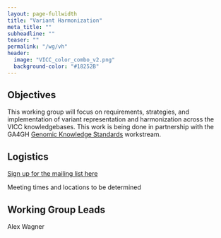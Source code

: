 ```yaml
---
layout: page-fullwidth
title: "Variant Harmonization"
meta_title: ""
subheadline: ""
teaser: ""
permalink: "/wg/vh"
header:
  image: "VICC_color_combo_v2.png"
  background-color: "#18252B"
---
```



## Objectives

This working group will focus on requirements, strategies, and implementation of variant representation and harmonization across the VICC knowledgebases. This work is being done in partnership with the GA4GH [Genomic Knowledge Standards](https://ga4gh-gks.github.io/) workstream.

## Logistics

[Sign up for the mailing list here](https://groups.google.com/forum/#!forum/vicc-vh-wg)

Meeting times and locations to be determined

## Working Group Leads

Alex Wagner